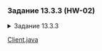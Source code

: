 

### Задание 13.3.3 (HW-02)

<details>
  <summary>Задание 13.3.3</summary>

Этой программе очень недалеко до сетевого чата. Сделайте самый простой чат-сервер на базе этой программы и отправьте на проверку ментору.

Минимальная функциональность успешно выполненного задания: к серверу может присоединиться несколько клиентов одновременно. Всё, что пишется на любом из клиентов, передается в окна других клиентов после нажатия на Enter. При отсоединении любого клиента программа должна продолжать работать корректно. Уже присоединенные клиенты продолжают общаться между собой, и к ним могут присоединиться новые.

</details>

[Client.java](src%2FClient.java)
